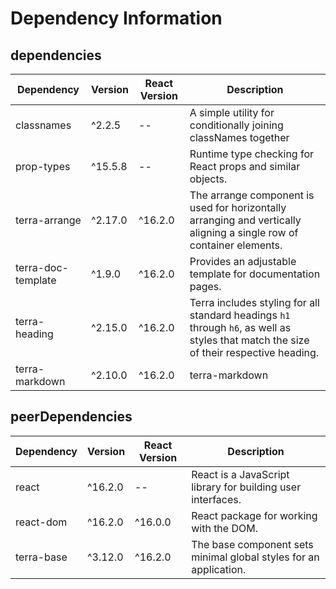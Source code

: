 # Dependency Information

## dependencies
| Dependency | Version | React Version | Description |
|-|-|-|-|
| classnames | ^2.2.5 | -- | A simple utility for conditionally joining classNames together |
| prop-types | ^15.5.8 | -- | Runtime type checking for React props and similar objects. |
| terra-arrange | ^2.17.0 | ^16.2.0 | The arrange component is used for horizontally arranging and vertically aligning a single row of container elements. |
| terra-doc-template | ^1.9.0 | ^16.2.0 | Provides an adjustable template for documentation pages. |
| terra-heading | ^2.15.0 | ^16.2.0 | Terra includes styling for all standard headings `h1` through `h6`, as well as styles that match the size of their respective heading. |
| terra-markdown | ^2.10.0 | ^16.2.0 | terra-markdown |

## peerDependencies
| Dependency | Version | React Version | Description |
|-|-|-|-|
| react | ^16.2.0 | -- | React is a JavaScript library for building user interfaces. |
| react-dom | ^16.2.0 | ^16.0.0 | React package for working with the DOM. |
| terra-base | ^3.12.0 | ^16.2.0 | The base component sets minimal global styles for an application. |
